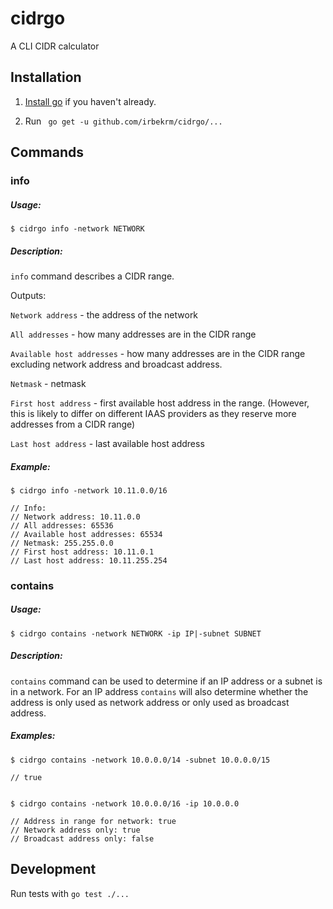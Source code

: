 # cidrgo

A CLI CIDR calculator

## Installation

1. [Install go](https://golang.org/doc/install) if you haven't already.

2.  Run ` go get -u github.com/irbekrm/cidrgo/...` 

## Commands

### info

##### Usage:
`$ cidrgo info -network NETWORK`

##### Description:

`info` command describes a CIDR range. 

Outputs:

`Network address` - the address of the network

`All addresses` - how many addresses are in the CIDR range

`Available host addresses` - how many addresses are in the CIDR range excluding network address and broadcast address. 

`Netmask` - netmask

`First host address` - first available host address in the range. (However, this is likely to differ on different IAAS providers as they reserve more addresses from a CIDR range)

`Last host address` - last available host address

##### Example:

```
$ cidrgo info -network 10.11.0.0/16

// Info:
// Network address: 10.11.0.0
// All addresses: 65536
// Available host addresses: 65534
// Netmask: 255.255.0.0
// First host address: 10.11.0.1
// Last host address: 10.11.255.254

```

### contains

##### Usage:
`$ cidrgo contains -network NETWORK -ip IP|-subnet SUBNET`

##### Description:

`contains` command can be used to determine if an IP address or a subnet is in a network. For an IP address `contains` will also determine whether the address is only used as network address or only used as broadcast address.

##### Examples:

```
$ cidrgo contains -network 10.0.0.0/14 -subnet 10.0.0.0/15

// true 


$ cidrgo contains -network 10.0.0.0/16 -ip 10.0.0.0

// Address in range for network: true
// Network address only: true
// Broadcast address only: false
```


## Development

Run tests with `go test ./...`


